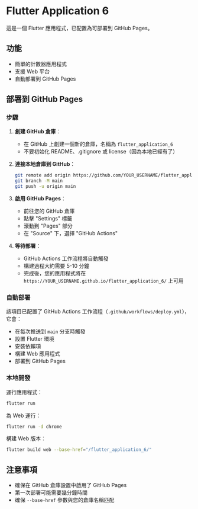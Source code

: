 # Flutter Application 6

這是一個 Flutter 應用程式，已配置為可部署到 GitHub Pages。

## 功能

- 簡單的計數器應用程式
- 支援 Web 平台
- 自動部署到 GitHub Pages

## 部署到 GitHub Pages

### 步驟

1. **創建 GitHub 倉庫**：
   - 在 GitHub 上創建一個新的倉庫，名稱為 `flutter_application_6`
   - 不要初始化 README、.gitignore 或 license（因為本地已經有了）

2. **連接本地倉庫到 GitHub**：
   ```bash
   git remote add origin https://github.com/YOUR_USERNAME/flutter_application_6.git
   git branch -M main
   git push -u origin main
   ```

3. **啟用 GitHub Pages**：
   - 前往您的 GitHub 倉庫
   - 點擊 "Settings" 標籤
   - 滾動到 "Pages" 部分
   - 在 "Source" 下，選擇 "GitHub Actions"

4. **等待部署**：
   - GitHub Actions 工作流程將自動觸發
   - 構建過程大約需要 5-10 分鐘
   - 完成後，您的應用程式將在 `https://YOUR_USERNAME.github.io/flutter_application_6/` 上可用

### 自動部署

該項目已配置了 GitHub Actions 工作流程（`.github/workflows/deploy.yml`），它會：

- 在每次推送到 `main` 分支時觸發
- 設置 Flutter 環境
- 安裝依賴項
- 構建 Web 應用程式
- 部署到 GitHub Pages

### 本地開發

運行應用程式：
```bash
flutter run
```

為 Web 運行：
```bash
flutter run -d chrome
```

構建 Web 版本：
```bash
flutter build web --base-href="/flutter_application_6/"
```

## 注意事項

- 確保在 GitHub 倉庫設置中啟用了 GitHub Pages
- 第一次部署可能需要幾分鐘時間
- 確保 `--base-href` 參數與您的倉庫名稱匹配
